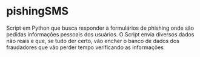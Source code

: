# pishingSMS
Script em Python que busca responder à formulários de phishing onde são pedidas informações pessoais dos usuários. O Script envia diversos dados não reais e que, se tudo der certo, vão encher o banco de dados dos fraudadores que vão perder tempo verificando as informações
